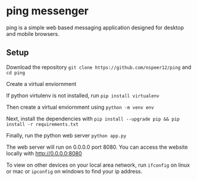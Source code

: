 # ping messenger

ping is a simple web based messaging application designed for desktop and mobile browsers.

## Setup

Download the repository `git clone https://github.com/nspeer12/ping` and `cd ping`

Create a virtual enviornment

If python virtulenv is not installed, run `pip install virtualenv`

Then create a virtual enviornment using `python -m venv env`

Next, install the dependencies with `pip install --upgrade pip && pip install -r requirements.txt`

Finally, run the python web server `python app.py`

The web server will run on 0.0.0.0 port 8080. You can access the website locally with http://0.0.0.0:8080

To view on other devices on your local area network, run `ifconfig` on linux or mac or `ipconfig` on windows to find your ip address.
